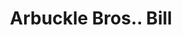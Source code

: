 ---
doi: 10.7916/D86X0P5Q
date_other: '1886'
date_other_textual: '1886'
form: printed ephemera
genre:
- Invoices
name:
- Arbuckle Bros.
object_in_context_url: https://biggert.cul.columbia.edu/items/view/ave_biggert_00946
subject_hierarchical_geographic:
- New York, New York, United States
subject_name:
- Arbuckle Bros.
title: Arbuckle Bros.. Bill
sort_title: Arbuckle Bros.. Bill
call_number: ave_biggert_00946
coordinates:
- 40.71277777777778,-74.00583333333333
pid: ave_biggert_00946
identifiers: ave_biggert_00946
permalink: /biggert/ave_biggert_00946/
layout: iiif-image-page
---